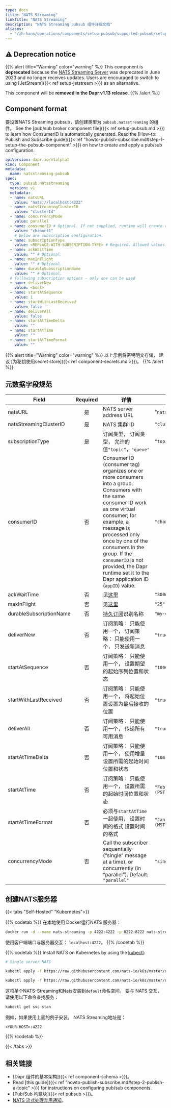 ```yaml
---
type: docs
title: "NATS Streaming"
linkTitle: "NATS Streaming"
description: "NATS Streaming pubsub 组件详细文档"
aliases:
  - "/zh-hans/operations/components/setup-pubsub/supported-pubsub/setup-nats-streaming/"
---
```


## ⚠️ Deprecation notice

{{% alert title="Warning" color="warning" %}}
This component is **deprecated** because the [NATS Streaming Server](https://nats-io.gitbook.io/legacy-nats-docs/nats-streaming-server-aka-stan/developing-with-stan) was deprecated in June 2023 and no longer receives updates. Users are encouraged to switch to using [JetStream]({{< ref setup-jetstream >}}) as an alternative.

This component will be **removed in the Dapr v1.13 release**.
{{% /alert %}}

## Component format

要设置NATS Streaming pubsub，请创建类型为 `pubsub.natsstreaming` 的组件。 See the [pub/sub broker component file]({{< ref setup-pubsub.md >}}) to learn how ConsumerID is automatically generated. Read the [How-to: Publish and Subscribe guide]({{< ref "howto-publish-subscribe.md#step-1-setup-the-pubsub-component" >}}) on how to create and apply a pub/sub configuration.

```yaml
apiVersion: dapr.io/v1alpha1
kind: Component
metadata:
  name: natsstreaming-pubsub
spec:
  type: pubsub.natsstreaming
  version: v1
  metadata:
  - name: natsURL
    value: "nats://localhost:4222"
  - name: natsStreamingClusterID
    value: "clusterId"
  - name: concurrencyMode
    value: parallel
  - name: consumerID # Optional. If not supplied, runtime will create one.
    value: "channel1" 
    # below are subscription configuration.
  - name: subscriptionType
    value: <REPLACE-WITH-SUBSCRIPTION-TYPE> # Required. Allowed values: topic, queue.
  - name: ackWaitTime
    value: "" # Optional.
  - name: maxInFlight
    value: "" # Optional.
  - name: durableSubscriptionName
    value: "" # Optional.
  # following subscription options - only one can be used
  - name: deliverNew
    value: <bool>
  - name: startAtSequence
    value: 1
  - name: startWithLastReceived
    value: false
  - name: deliverAll
    value: false
  - name: startAtTimeDelta
    value: ""
  - name: startAtTime
    value: ""
  - name: startAtTimeFormat
    value: ""
```

{{% alert title="Warning" color="warning" %}}
以上示例将密钥明文存储， 建议 [为秘钥使用secret store]({{< ref component-secrets.md >}})。
{{% /alert %}}

## 元数据字段规范

| Field                   | Required | 详情                                                                                                                                                                                                                                                                                                                                      | 示例                              |
| ----------------------- |:--------:| --------------------------------------------------------------------------------------------------------------------------------------------------------------------------------------------------------------------------------------------------------------------------------------------------------------------------------------- | ------------------------------- |
| natsURL                 |    是     | NATS server address URL                                                                                                                                                                                                                                                                                                                 | "`nats://localhost:4222`"       |
| natsStreamingClusterID  |    是     | NATS 集群 ID                                                                                                                                                                                                                                                                                                                              | `"clusterId"`                   |
| subscriptionType        |    是     | 订阅类型， 订阅类型， 允许的值`"topic"`，`"queue"`                                                                                                                                                                                                                                                                                                     | `"topic"`                       |
| consumerID              |    否     | Consumer ID (consumer tag) organizes one or more consumers into a group. Consumers with the same consumer ID work as one virtual consumer; for example, a message is processed only once by one of the consumers in the group. If the `consumerID` is not provided, the Dapr runtime set it to the Dapr application ID (`appID`) value. | `"channel1"`                    |
| ackWaitTime             |    否     | 见[这里](https://docs.nats.io/developing-with-nats-streaming/acks#acknowledgements)                                                                                                                                                                                                                                                        | `"300ms"`                       |
| maxInFlight             |    否     | 见[这里](https://docs.nats.io/developing-with-nats-streaming/acks#acknowledgements)                                                                                                                                                                                                                                                        | `"25"`                          |
| durableSubscriptionName |    否     | [持久订阅](https://docs.nats.io/developing-with-nats-streaming/durables)识别名称                                                                                                                                                                                                                                                                | `"my-durable"`                  |
| deliverNew              |    否     | 订阅策略： 只能使用一个， 订阅策略： 只能使用一个， 只发送新消息                                                                                                                                                                                                                                                                                                      | `"true"`, `"false"`             |
| startAtSequence         |    否     | 订阅策略： 只能使用一个， 设置期望的起始序列位置和状态                                                                                                                                                                                                                                                                                                            | `"100000"`, `"230420"`          |
| startWithLastReceived   |    否     | 订阅策略： 只能使用一个， 将起始位置设置为最后接收的位置                                                                                                                                                                                                                                                                                                           | `"true"`, `"false"`             |
| deliverAll              |    否     | 订阅策略： 只能使用一个， 传递所有可用消息                                                                                                                                                                                                                                                                                                                  | `"true"`, `"false"`             |
| startAtTimeDelta        |    否     | 订阅策略： 只能使用一个， 使用增量设置所需的起始时间位置和状态                                                                                                                                                                                                                                                                                                        | `"10m"`, `"23s"`                |
| startAtTime             |    否     | 订阅策略： 只能使用一个， 设置所需的起始时间位置和状态                                                                                                                                                                                                                                                                                                            | `"Feb 3, 2013 at 7:54pm (PST)"` |
| startAtTimeFormat       |    否     | 必须与`startAtTime`一起使用， 设置时间的格式 设置时间的格式                                                                                                                                                                                                                                                                                                   | `"Jan 2, 2006 at 3:04pm (MST)"` |
| concurrencyMode         |    否     | Call the subscriber sequentially (“single” message at a time), or concurrently (in “parallel”). Default: `"parallel"`                                                                                                                                                                                                                   | `"single"`, `"parallel"`        |

## 创建NATS服务器

{{< tabs "Self-Hosted" "Kubernetes">}}

{{% codetab %}}
在本地使用 Docker运行NATS 服务器：

```bash
docker run -d --name nats-streaming -p 4222:4222 -p 8222:8222 nats-streaming
```

使用客户端端口与服务器交互： `localhost:4222`。
{{% /codetab %}}

{{% codetab %}}
Install NATS on Kubernetes by using the [kubectl](https://docs.nats.io/running-a-nats-service/introduction/running/nats-kubernetes/):

```bash
# Single server NATS

kubectl apply -f https://raw.githubusercontent.com/nats-io/k8s/master/nats-server/single-server-nats.yml

kubectl apply -f https://raw.githubusercontent.com/nats-io/k8s/master/nats-streaming-server/single-server-stan.yml
```

这将单个NATS-Streaming和Nats安装到`default`命名空间。 要与 NATS 交互，请使用以下命令查找服务：

```bash
kubectl get svc stan
```

例如，如果使用上面的例子安装， NATS Streaming地址是：

`<YOUR-HOST>:4222`

{{% /codetab %}}

{{< /tabs >}}

## 相关链接

- [Dapr 组件的基本架构]({{< ref component-schema >}})。
- Read [this guide]({{< ref "howto-publish-subscribe.md#step-2-publish-a-topic" >}}) for instructions on configuring pub/sub components.
- [Pub/Sub 构建块]({{< ref pubsub >}})。
- [NATS 流式处理弃用通知](https://github.com/nats-io/nats-streaming-server/#warning--deprecation-notice-warning)。
